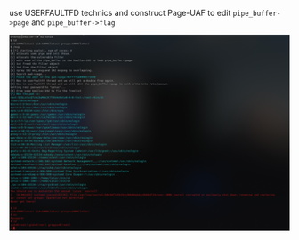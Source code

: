 use USERFAULTFD technics and construct Page-UAF to edit `pipe_buffer->page` and `pipe_buffer->flag`

![success](success.jpg)